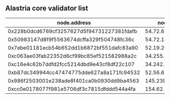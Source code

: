 ## Alastria core validator list

| node.address | node.ip | node.name |
| ------------ | ----------------------------------------- | ---------------------------------- |
| 0x228b0dcd6769cf3257627d5f94731227381fdafb | 54.72.62.93 | VAL_Alastria_TestNet_2_8_03 |
| 0x50983147d8f9f5563674dcffa329f504748fc36c | 54.72.143.79 | VAL_Alastria_TestNet_2_8_01 |
| 0x7ebe01181ecb54b652dd1b6872bf551dafc83a90 | 52.19.202.41 | VAL_Alastria_TestNet_2_8_04 |
| 0xc063ae03fab22352d6cf99bc85ef521582988a2c | 34.255.202.192 | VAL_Alastria_TestNet_2_8_00 |
| 0xc16e4c62b7ddfd2fcc5214dbd9e43cf8df22c107 | 34.242.139.184 | VAL_Alastria_TestNet_2_8_02 |
| 0xb87dc349944cc47474775dde627a8a171fc94532 | 52.56.69.220 | VAL_Alastria_TestNet_2_4_00 |
| 0x986f2503001e238ade8f401ca0b0930dd9ba4563 | 145.239.197.140 | VAL_COUNCILBOX_TestNet_2_8_00 |
| 0xcc0e0178077f981e5706df3c7815dfddd544a4fa | 154.62.228.7 | VAL_Alisys_TestNet_1_4_00 |
